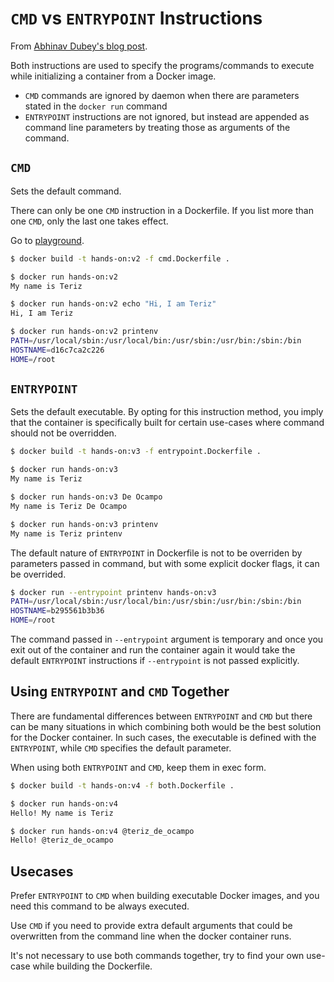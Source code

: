 # `CMD` vs `ENTRYPOINT` Instructions

From [Abhinav Dubey's blog post](https://devtron.ai/blog/cmd-and-entrypoint-differences/).

Both instructions are used to specify the programs/commands to execute while initializing a container from a Docker image.

- `CMD` commands are ignored by daemon when there are parameters stated in the `docker run` command
- `ENTRYPOINT` instructions are not ignored, but instead are appended as command line parameters by treating those as arguments of the command.

## `CMD`

Sets the default command.

There can only be one `CMD` instruction in a Dockerfile. If you list more than one `CMD`, only the last one takes effect.

Go to [playground](./cmd.Dockerfile).

```bash
$ docker build -t hands-on:v2 -f cmd.Dockerfile .

$ docker run hands-on:v2
My name is Teriz

$ docker run hands-on:v2 echo "Hi, I am Teriz"
Hi, I am Teriz

$ docker run hands-on:v2 printenv
PATH=/usr/local/sbin:/usr/local/bin:/usr/sbin:/usr/bin:/sbin:/bin
HOSTNAME=d16c7ca2c226
HOME=/root
```

## `ENTRYPOINT`

Sets the default executable.
By opting for this instruction method, you imply that the container is specifically built for certain use-cases where command should not be overridden.

```bash
$ docker build -t hands-on:v3 -f entrypoint.Dockerfile .

$ docker run hands-on:v3
My name is Teriz

$ docker run hands-on:v3 De Ocampo
My name is Teriz De Ocampo

$ docker run hands-on:v3 printenv
My name is Teriz printenv
```

The default nature of `ENTRYPOINT` in Dockerfile is not to be overriden by parameters passed in command, but with some explicit docker flags, it can be overrided.

```bash
$ docker run --entrypoint printenv hands-on:v3
PATH=/usr/local/sbin:/usr/local/bin:/usr/sbin:/usr/bin:/sbin:/bin
HOSTNAME=b295561b3b36
HOME=/root
```

The command passed in `--entrypoint` argument is temporary and once you exit out of the container and run the container again it would take the default `ENTRYPOINT` instructions if `--entrypoint` is not passed explicitly.

## Using `ENTRYPOINT` and `CMD` Together

There are fundamental differences between `ENTRYPOINT` and `CMD` but there can be many situations in which combining both would be the best solution for the Docker container. In such cases, the executable is defined with the `ENTRYPOINT`, while `CMD` specifies the default parameter.

When using both `ENTRYPOINT` and `CMD`, keep them in exec form.

```bash
$ docker build -t hands-on:v4 -f both.Dockerfile .

$ docker run hands-on:v4
Hello! My name is Teriz

$ docker run hands-on:v4 @teriz_de_ocampo
Hello! @teriz_de_ocampo
```

## Usecases

Prefer `ENTRYPOINT` to `CMD` when building executable Docker images, and you need this command to be always executed.

Use `CMD` if you need to provide extra default arguments that could be overwritten from the command line when the docker container runs.

It's not necessary to use both commands together, try to find your own use-case while building the Dockerfile.
